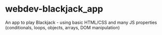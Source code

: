 # webdev-blackjack_app

An app to play Blackjack - using basic HTML/CSS and many JS properties (conditionals, loops, objects, arrays, DOM manipulation)
